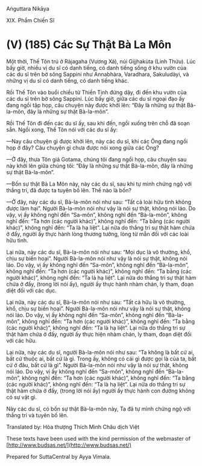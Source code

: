  

Aṅguttara Nikāya

XIX. Phẩm Chiến Sĩ

# (V) (185) Các Sự Thật Bà La Môn

Một thời, Thế Tôn trú ở Ràjagaha (Vương Xá), núi Gijjhakùta (Linh Thứu). Lúc bấy giờ, nhiều vị du sĩ có danh tiếng, có danh tiếng sống ở khu vườn của các du sĩ trên bờ sông Sappini như Annabhàra, Varadhara, Sakuludàyi, và những vị du sĩ có danh tiếng, có danh tiếng khác.

Rồi Thế Tôn vào buổi chiều từ Thiền Tịnh đứng dậy, đi đến khu vườn của các du sĩ trên bờ sông Sappini. Lúc bấy giờ, giữa các du sĩ ngoại đạo ấy đang ngồi tập họp, câu chuyện này được khởi lên: “Ðây là những sự thật Bà-la-môn, đây là những sự thật Bà-la-môn”.

Rồi Thế Tôn đi đến các du sĩ ấy, sau khi đến, ngồi xuống trên chỗ đã soạn sẵn. Ngồi xong, Thế Tôn nói với các du sĩ ấy:

—Nay câu chuyện gì được khởi lên, này các du sĩ, khi các Ông đang ngồi họp ở đây? Câu chuyện gì chưa được nói xong giữa các Ông?

—Ở đây, thưa Tôn giả Gotama, chúng tôi đang ngồi họp, câu chuyện sau này khởi lên giữa chúng tôi: “Ðây là những sự thật Bà-la-môn, đây là những sự thật Bà-la-môn”.

—Bốn sự thật Bà La Môn này, này các du sĩ, sau khi tự mình chứng ngộ với thắng trí, đã được ta tuyên bố lên. Thế nào là bốn?

—Ở đây, này các du sĩ, Bà-la-môn nói như sau: “Tất cả loài hữu tình không được làm hại”. Người Bà-la-môn nói như vậy là nói sự thật, không nói láo. Do vậy, vị ấy không nghĩ đến “Sa-môn”, không nghĩ đến “Bà-la-môn”, không nghĩ đến: “Ta hơn (các người khác)”, không nghĩ đến: “Ta bằng (các người khác)”, không nghĩ đến: “Ta là hạ liệt”. Lại nữa do thắng tri sự thật hàm chứa ở đấy, người ấy thực hành lòng thương tưởng, lòng từ mẫn đối với các loài hữu tình.

Lại nữa, này các du sĩ, Bà-la-môn nói như sau: “Mọi dục là vô thường, khổ, chịu sự biến hoại”. Người Bà-la-môn nói như vậy là nói sự thật, không nói láo. Do vậy, vị ấy không nghĩ đến “Sa-môn”, không nghĩ đến “Bà-la-môn”, không nghĩ đến: “Ta hơn (các người khác)”, không nghĩ đến: “Ta bằng (các người khác)”, không nghĩ đến: “Ta là hạ liệt”. Lại nữa do thắng tri sự thật hàm chứa ở đấy, (trong lời nói ấy), người ấy thực hành nhàm chán, ly tham, đoạn diệt đối với các dục.

Lại nữa, này các du sĩ, Bà-la-môn nói như sau: “Tất cả hữu là vô thường, khổ, chịu sự biến hoại”. Người Bà-la-môn nói như vậy là nói sự thật, không nói láo. Do vậy, vị ấy không nghĩ đến “Sa-môn”, không nghĩ đến “Bà-la-môn”, không nghĩ đến: “Ta hơn (các người khác)”, không nghĩ đến: “Ta bằng (các người khác)”, không nghĩ đến: “Ta là hạ liệt”. Lại nữa do thắng tri sự thật hàm chứa ở đấy, người ấy thực hiện nhàm chán, ly tham, đoạn diệt đối với các hữu.

Lại nữa, này các du sĩ, người Bà-la-môn nói như sau: “Ta không là bất cứ ai, bất cứ thuộc ai, bất cứ là gì. Trong ấy, không có cái gì được gọi là của ta, bất cứ ở đâu, bất cứ là gì”. Người Bà-la-môn nói như vậy là nói sự thật, không nói láo. Do vậy, vị ấy không nghĩ đến “Sa-môn”, không nghĩ đến “Bà-la-môn”, không nghĩ đến: “Ta hơn (các người khác)”, không nghĩ đến: “Ta bằng (các người khác)”, không nghĩ đến: “Ta là hạ liệt”. Lại nữa do thắng tri sự thật hàm chứa ở đấy, (trong lời nói ấy) người ấy thực hành con đường không có sự vật gì.

Này các du sĩ, có bốn sự thật Bà-la-môn này, Ta đã tự mình chứng ngộ với thắng trí và tuyên bố lên.

Translated by: Hòa thượng Thích Minh Châu dịch Việt

These texts have been used with the kind permission of the webmaster of [http://www.budsas.net/](http://www.budsas.net/)

Prepared for SuttaCentral by Ayya Vimala.